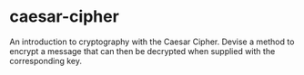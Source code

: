 # caesar-cipher
An introduction to cryptography with the Caesar Cipher. Devise a method to encrypt a message that can then be decrypted when supplied with the corresponding key.

